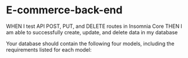 # E-commerce-back-end


WHEN I test API POST, PUT, and DELETE routes in Insomnia Core
THEN I am able to successfully create, update, and delete data in my database

Your database should contain the following four models, including the requirements listed for each model:

